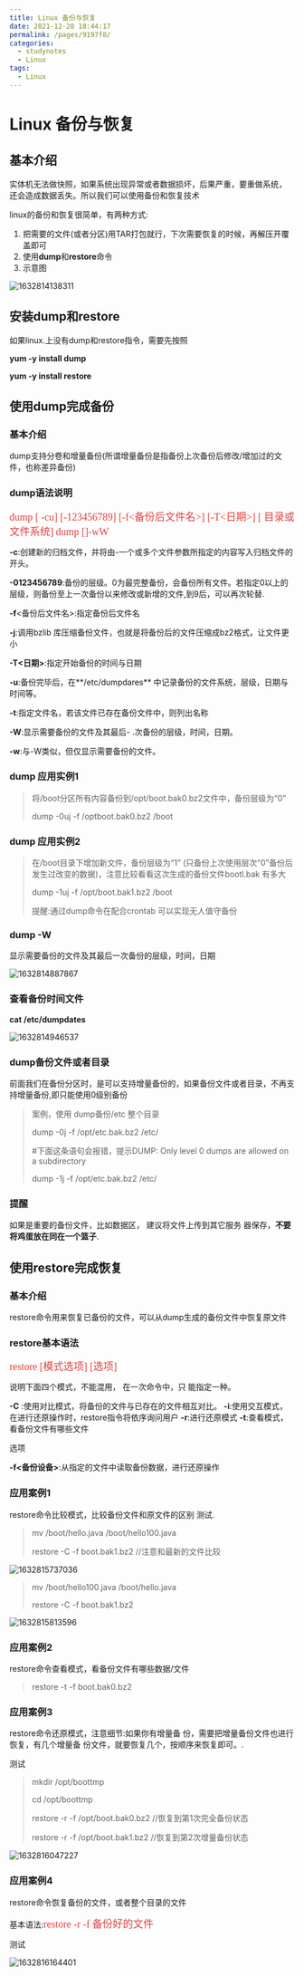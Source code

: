 ```yaml
---
title: Linux 备份与恢复
date: 2021-12-20 18:44:17
permalink: /pages/9197f8/
categories:
  - studynotes
  - Linux
tags:
  - Linux
---
```

# Linux 备份与恢复

## 基本介绍

实体机无法做快照，如果系统出现异常或者数据损坏，后果严重，要重做系统， 还会造成数据丢失。所以我们可以使用备份和恢复技术

linux的备份和恢复很简单，有两种方式:

1. 把需要的文件(或者分区)用TAR打包就行，下次需要恢复的时候，再解压开覆盖即可
2. 使用**dump**和**restore**命令
3. 示意图

![1632814138311](./images/21/01.png)

## 安装dump和restore

如果linux.上没有dump和restore指令，需要先按照

**yum -y install dump**

**yum -y install restore**

## 使用dump完成备份

### 基本介绍

dump支持分卷和增量备份(所谓增量备份是指备份上次备份后修改/增加过的文件，也称差异备份)

### dump语法说明

<font color=#DC4040 size=4 face="黑体">dump [ -cu] [-123456789] [-f<备份后文件名>] [-T<日期>] [ 目录或文件系统]</font>
<font color=#DC4040 size=4 face="黑体">dump []-wW</font>

**-c**:创建新的归档文件，并将由-一个或多个文件参数所指定的内容写入归档文件的开头。

**-0123456789**:备份的层级。0为最完整备份，会备份所有文件。若指定0以上的层级，则备份至上一次备份以来修改或新增的文件,到9后，可以再次轮替.

**-f**<备份后文件名>:指定备份后文件名

**-j**:调用bzlib 库压缩备份文件，也就是将备份后的文件压缩成bz2格式，让文件更小

**-T<日期>**:指定开始备份的时间与日期

**-u**:备份完毕后，在**/etc/dumpdares** 中记录备份的文件系统，层级，日期与时间等。

**-t**:指定文件名，若该文件已存在备份文件中，则列出名称

**-W**:显示需要备份的文件及其最后- .次备份的层级，时间，日期。

**-w**:与-W类似，但仅显示需要备份的文件。

### dump 应用实例1

> 将/boot分区所有内容备份到/opt/boot.bak0.bz2文件中，备份层级为“0”
>
> dump -0uj -f /optboot.bak0.bz2  /boot

### dump 应用实例2

> 在/boot目录下增加新文件，备份层级为“1” (只备份上次使用层次“0”备份后发生过改变的数据)，注意比较看看这次生成的备份文件bootl.bak 有多大
>
> dump -1uj -f /opt/boot.bak1.bz2 /boot
>
> 提醒:通过dump命令在配合crontab 可以实现无人值守备份

### dump -W

显示需要备份的文件及其最后一次备份的层级，时间，日期

![1632814887867](./images/21/02.png)

### 查看备份时间文件

**cat /etc/dumpdates**

![1632814946537](./images/21/03.png)

### dump备份文件或者目录

前面我们在备份分区时，是可以支持增量备份的，如果备份文件或者目录，不再支持增量备份,即只能使用0级别备份

> 案例，使用 dump备份/etc 整个目录
>
> dump -0j -f /opt/etc.bak.bz2 /etc/
>
> #下面这条语句会报错，提示DUMP: Only level 0 dumps are allowed on a subdirectory
>
> dump -1j -f /opt/etc.bak.bz2 /etc/

### 提醒

如果是重要的备份文件，比如数据区， 建议将文件上传到其它服务 器保存，**不要将鸡蛋放在同在一个篮子**.

## 使用restore完成恢复

### 基本介绍

restore命令用来恢复已备份的文件，可以从dump生成的备份文件中恢复原文件

### restore基本语法

<font color=#DC4040 size=4 face="黑体">restore [模式选项] [选项]</font>

说明下面四个模式，不能混用， 在一次命令中，只 能指定一种。

**-C** :使用对比模式，将备份的文件与已存在的文件相互对比。
**-i**:使用交互模式，在进行还原操作时，restore指令将依序询问用户
**-r**:进行还原模式
**-t**:查看模式，看备份文件有哪些文件

选项

**-f<备份设备>**:从指定的文件中读取备份数据，进行还原操作

### 应用案例1

restore命令比较模式，比较备份文件和原文件的区别
测试.

> mv  /boot/hello.java  /boot/hello100.java
>
> restore -C -f boot.bak1.bz2  //注意和最新的文件比较

![1632815737036](./images/21/04.png)

> mv /boot/hello100.java /boot/hello.java
>
> restore -C -f boot.bak1.bz2

![1632815813596](./images/21/05.png)

### 应用案例2

restore命令查看模式，看备份文件有哪些数据/文件

> restore -t -f boot.bak0.bz2

### 应用案例3

restore命令还原模式，注意细节:如果你有增量备 份，需要把增量备份文件也进行恢复，有几个增量备 份文件，就要恢复几个，按顺序来恢复即可。.

测试

> mkdir /opt/boottmp
>
> cd /opt/boottmp
>
> restore -r -f /opt/boot.bak0.bz2 //恢复到第1次完全备份状态
>
> restore -r -f /opt/boot.bak1.bz2 //恢复到第2次增量备份状态

![1632816047227](./images/21/06.png)

### 应用案例4

restore命令恢复备份的文件，或者整个目录的文件

基本语法:<font color=#DC4040 size=4 face="黑体">restore -r -f 备份好的文件</font>

测试

![1632816164401](./images/21/07.png)

